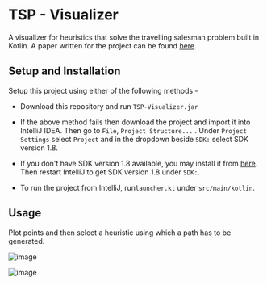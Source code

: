 # TSP - Visualizer
A visualizer for heuristics that solve the travelling salesman problem built in Kotlin.
A paper written for the project can be found [here](https://drive.google.com/file/d/1kvqbJd-M_eg1wZ6G6AydzIJHQLflnWUh/view?usp=sharing).
## Setup and Installation
Setup this project using either of the following methods -
- Download this repository and run `TSP-Visualizer.jar`

- If the above method fails then download the project and import it into IntelliJ IDEA. Then go to `File`, `Project Structure...` . Under `Project Settings` select `Project` and in the dropdown beside `SDK:` select SDK version 1.8.

- If you don't have SDK version 1.8 available, you may install it from [here](https://www.openlogic.com/openjdk-downloads?field_java_parent_version_target_id=416&field_operating_system_target_id=All&field_architecture_target_id=All&field_java_package_target_id=All). Then restart IntelliJ to get SDK version 1.8 under `SDK:`.

- To run the project from IntelliJ, run`launcher.kt`  under `src/main/kotlin`.

## Usage

Plot points and then select a heuristic using which a path has to be generated.

![image](https://user-images.githubusercontent.com/76054921/162825164-41fb8da2-272e-4ae6-86fe-731c6ec0a955.png)

![image](https://user-images.githubusercontent.com/76054921/162825387-c59a3764-2390-4094-8de5-1a3799ca46ef.png)


